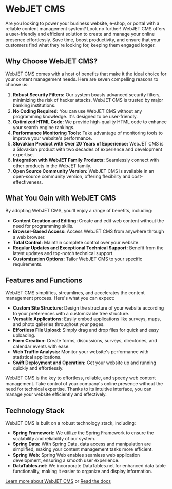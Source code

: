 # WebJET CMS

Are you looking to power your business website, e-shop, or portal with a reliable content management system? Look no further! WebJET CMS offers a user-friendly and efficient solution to create and manage your online presence effortlessly. Save time, boost productivity, and ensure that your customers find what they're looking for, keeping them engaged longer.

## Why Choose WebJET CMS?

WebJET CMS comes with a host of benefits that make it the ideal choice for your content management needs. Here are seven compelling reasons to choose us:

1. **Robust Security Filters:** Our system boasts advanced security filters, minimizing the risk of hacker attacks. WebJET CMS is trusted by major banking institutions.
2. **No Coding Required:** You can use WebJET CMS without any programming knowledge. It's designed to be user-friendly.
3. **Optimized HTML Code:** We provide high-quality HTML code to enhance your search engine rankings.
4. **Performance Monitoring Tools:** Take advantage of monitoring tools to improve your website's performance.
5. **Slovakian Product with Over 20 Years of Experience:** WebJET CMS is a Slovakian product with two decades of experience and development expertise.
6. **Integration with WebJET Family Products:** Seamlessly connect with other products in the WebJET family.
7. **Open Source Community Version:** WebJET CMS is available in an open-source community version, offering flexibility and cost-effectiveness.

## What You Gain with WebJET CMS

By adopting WebJET CMS, you'll enjoy a range of benefits, including:

- **Content Creation and Editing:** Create and edit web content without the need for programming skills.
- **Browser-Based Access:** Access WebJET CMS from anywhere through a web browser.
- **Total Control:** Maintain complete control over your website.
- **Regular Updates and Exceptional Technical Support:** Benefit from the latest updates and top-notch technical support.
- **Customization Options:** Tailor WebJET CMS to your specific requirements.

## Features and Functions

WebJET CMS simplifies, streamlines, and accelerates the content management process. Here's what you can expect:

- **Custom Site Structure:** Design the structure of your website according to your preferences with a customizable tree structure.
- **Versatile Applications:** Easily embed applications like surveys, maps, and photo galleries throughout your pages.
- **Effortless File Upload:** Simply drag and drop files for quick and easy uploading.
- **Form Creation:** Create forms, discussions, surveys, directories, and calendar events with ease.
- **Web Traffic Analysis:** Monitor your website's performance with statistical applications.
- **Swift Deployment and Operation:** Get your website up and running quickly and effortlessly.

WebJET CMS is the key to effortless, reliable, and speedy web content management. Take control of your company's online presence without the need for technical expertise. Thanks to its intuitive interface, you can manage your website efficiently and effectively.

## Technology Stack

WebJET CMS is built on a robust technology stack, including:

- **Spring Framework:** We utilize the Spring Framework to ensure the scalability and reliability of our system.
- **Spring Data:** With Spring Data, data access and manipulation are simplified, making your content management tasks more efficient.
- **Spring Web:** Spring Web enables seamless web application development, ensuring a smooth user experience.
- **DataTables.net:** We incorporate DataTables.net for enhanced data table functionality, making it easier to organize and display information.

[Learn more about WebJET CMS](https://www.webjetcms.sk) or [Read the docs](https://docs.webjetcms.sk/)
